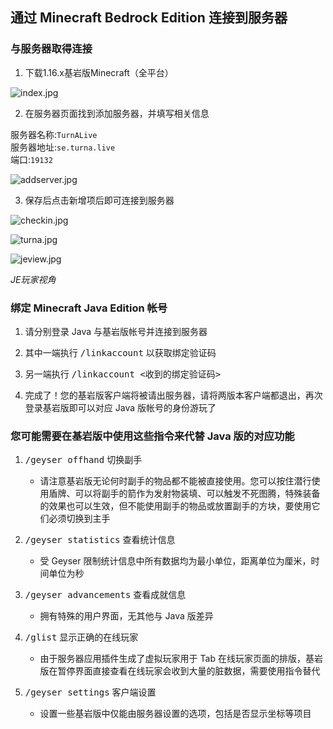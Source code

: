 ## 通过 Minecraft Bedrock Edition 连接到服务器

### 与服务器取得连接

1. 下载1.16.x基岩版Minecraft（全平台）

![index.jpg](https://ddns.xsling.xyz:3561/images/2021/01/01/index.jpg)

2. 在服务器页面找到添加服务器，并填写相关信息

服务器名称:`TurnALive`</br>
服务器地址:`se.turna.live`</br>
端口:`19132`

![addserver.jpg](https://ddns.xsling.xyz:3561/images/2021/01/01/addserver.jpg)

3. 保存后点击新增项后即可连接到服务器

![checkin.jpg](https://ddns.xsling.xyz:3561/images/2021/01/01/checkin.jpg)

![turna.jpg](https://ddns.xsling.xyz:3561/images/2021/01/01/turna.jpg)


![jeview.jpg](https://ddns.xsling.xyz:3561/images/2021/01/01/jeview.jpg)

*JE玩家视角*

### 绑定 Minecraft Java Edition 帐号

1. 请分别登录 Java 与基岩版帐号并连接到服务器

1. 其中一端执行 <kbd>/linkaccount</kbd> 以获取绑定验证码

3. 另一端执行 <kbd>/linkaccount \<收到的绑定验证码></kbd>

4. 完成了！您的基岩版客户端将被请出服务器，请将两版本客户端都退出，再次登录基岩版即可以对应 Java 版帐号的身份游玩了

### 您可能需要在基岩版中使用这些指令来代替 Java 版的对应功能

1.  <kbd>/geyser offhand</kbd> 切换副手

    - 请注意基岩版无论何时副手的物品都不能被直接使用。您可以按住潜行使用盾牌、可以将副手的箭作为发射物装填、可以触发不死图腾，特殊装备的效果也可以生效，但不能使用副手的物品或放置副手的方块，要使用它们必须切换到主手

1. <kbd>/geyser statistics</kbd> 查看统计信息

    - 受 Geyser 限制统计信息中所有数据均为最小单位，距离单位为厘米，时间单位为秒

1. <kbd>/geyser advancements</kbd> 查看成就信息

    - 拥有特殊的用户界面，无其他与 Java 版差异

1. <kbd>/glist</kbd> 显示正确的在线玩家

    - 由于服务器应用插件生成了虚拟玩家用于 Tab 在线玩家页面的排版，基岩版在暂停界面直接查看在线玩家会收到大量的脏数据，需要使用指令替代

1. <kbd>/geyser settings</kbd> 客户端设置

    - 设置一些基岩版中仅能由服务器设置的选项，包括是否显示坐标等项目